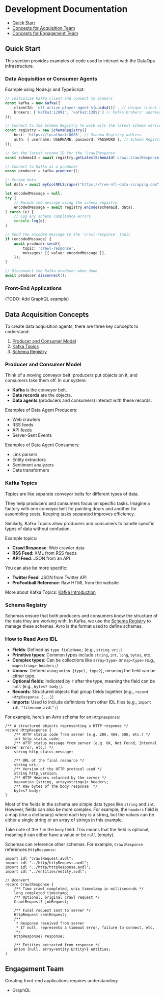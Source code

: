 # Development Documentation


- [Quick Start](##Quick-Start)
- [Concepts for Acquisition Team](##Data-Acquisition-Concepts)
- [Concepts for Engagement Team](##Engagement-Team-Concepts)

## Quick Start

This section provides examples of code used to interact with the DataOps infrastructure.

### Data Acquisition or Consumer Agents

Example using Node.js and TypeScript:

```typescript
// Initialize Kafka client and connect to brokers
const kafka = new Kafka({
    clientId: `nfl-active-player-agent-${uuidv4()}`, // Unique client ID
    brokers: ['kafka1:12091', 'kafka2:12092'] // Kafka brokers' addresses
});

// Connect to the Schema Registry to work with the latest schema versions
const registry = new SchemaRegistry({
    host: 'https://localhost:8085', // Schema Registry address
    auth: { username: USERNAME, password: PASSWORD }, // Schema Registry credentials
});

// Get the latest schema ID for the 'CrawlResponse'
const schemaId = await registry.getLatestSchemaId('crawl.CrawlResponse');

// Connect to Kafka as a producer
const producer = kafka.producer();

// Scrape data
let data = await myCoolNFLScraper("https://free-nfl-data-scraping.com");

let encodedMessage = null;
try {
    // Encode the message using the schema registry
    encodedMessage = await registry.encode(schemaId, data);
} catch (e) {
    // Log any schema compliance errors
    console.log(e);
}

// Send the encoded message to the 'crawl-response' topic
if (encodedMessage) {
    await producer.send({
        topic: 'crawl-response',
        messages: [{ value: encodedMessage }],
    });
}

// Disconnect the Kafka producer when done
await producer.disconnect();
```

### Front-End Applications 

(TODO: Add GraphQL example)

## Data Acquisition Concepts

To create data acquisition agents, there are three key concepts to understand:

1. [Producer and Consumer Model](#producer-and-consumer-model)
2. [Kafka Topics](#kafka-topics)
3. [Schema Registry](https://docs.confluent.io/platform/current/schema-registry/index.html)

### Producer and Consumer Model

Think of a moving conveyor belt: producers put objects on it, and consumers take them off. In our system:

- **Kafka** is the conveyor belt.
- **Data records** are the objects.
- **Data agents** (producers and consumers) interact with these records.

Examples of Data Agent Producers:
- Web crawlers
- RSS feeds
- API feeds
- Server-Sent Events

Examples of Data Agent Consumers:
- Link parsers
- Entity extractors
- Sentiment analyzers
- Data transformers

### Kafka Topics

Topics are like separate conveyor belts for different types of data. 

They help producers and consumers focus on specific tasks. Imagine a factory with one conveyor belt for painting doors and another for assembling seats. Keeping tasks separated improves efficiency.

Similarly, Kafka Topics allow producers and consumers to handle specific types of data without confusion.

Example topics:
- **Crawl Response**: Web crawler data
- **RSS Feed**: XML from RSS feeds
- **API Feed**: JSON from an API

You can also be more specific:
- **Twitter Feed**: JSON from Twitter API
- **ProFootball Reference**: Raw HTML from the website

More about Kafka Topics: [Kafka Introduction](https://kafka.apache.org/intro)

### Schema Registry

Schemas ensure that both producers and consumers know the structure of the data they are working with. In Kafka, we use the [Schema Registry](https://docs.confluent.io/platform/current/schema-registry/index.html) to manage these schemas. Avro is the format used to define schemas.

### How to Read Avro IDL

- **Fields**: Defined as `type fieldName;` (e.g., `string uri;`)
- **Primitive types**: Common types include `string`, `int`, `long`, `bytes`, etc.
- **Complex types**: Can be collections like `array<type>` or `map<type>` (e.g., `map<string> headers;`)
- **Unions**: Defined using `union {type1, type2}`, meaning the field can be either type.
- **Optional fields**: Indicated by `?` after the type, meaning the field can be `null` (e.g., `bytes? body;`).
- **Records**: Structured objects that group fields together (e.g., `record HttpResponse {...}`)
- **Imports**: Used to include definitions from other IDL files (e.g., `import idl "filename.avdl";`)

For example, here’s an Avro schema for an `HttpResponse`:

```avdl
/** A structured objects representing a HTTP response */
record HttpResponse {
    /** HTTP status code from server (e.g. 200, 404, 500, etc.) */
    int http_status_code;
    /** HTTP status message from server (e.g. OK, Not Found, Internal Server Error, etc.) */
    string http_status_message;

    /** URL of the final resource */
    string uri;
    /** Version of the HTTP protocol used */
    string http_version;
    /** HTTP Headers returned by the server */
    map<union {string, array<string>}> headers;
    /** Raw bytes of the body response  */
    bytes? body;
}
```

Most of the fields in the schema are simple data types like `string` and `int`. However, fields can also be more complex. For example, the `headers` field is a map (like a dictionary) where each key is a string, but the values can be either a single string or an array of strings in this example.

Take note of the `?` in the `body` field. This means that the field is optional, meaning it can either have a value or be `null` (empty).

Schemas can reference other schemas. For example, `CrawlResponse` references `HttpResponse`:


```avdl
import idl "crawlRequest.avdl";
import idl "../http/httpRequest.avdl";
import idl "../http/httpResponse.avdl";
import idl "../entities/entity.avdl";

// @convert
record CrawlResponse {
    /** Time crawl completed, unix timestamp in milliseconds */
    long completed_timestamp;
    /** Optional, original crawl request */
    CrawlRequest? jobRequest;

    /** Final request sent to server */
    HttpRequest sentRequest;
    /** 
     * Response received from server 
     * If null, represents a timeout error, failure to connect, etc.
     */
    HttpResponse? response;

    /** Entities extracted from response */
    union {null, array<entity.Entity>} entities;
}
```

## Engagement Team

Creating front-end applications requires understanding:

- GraphQL